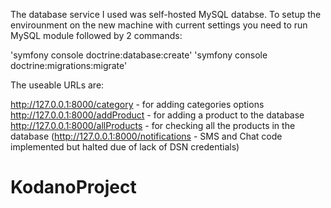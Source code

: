 The database service I used was self-hosted MySQL databse. To setup the envirounment on the new machine with current settings you need to run MySQL module followed by 2 commands:

'symfony console doctrine:database:create'
'symfony console doctrine:migrations:migrate'

The useable URLs are:

http://127.0.0.1:8000/category - for adding categories options
http://127.0.0.1:8000/addProduct - for adding a product to the database
http://127.0.0.1:8000/allProducts - for checking all the products in the database
(http://127.0.0.1:8000/notifications - SMS and Chat code implemented but halted due of lack of DSN credentials)


# KodanoProject
